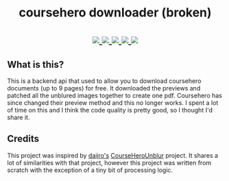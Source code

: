<h1 align="center">
    coursehero downloader (broken)
</p>

<p align="center">
    <a href="https://github.com/ryan5453/coursehero-api/stargazers">
        <img src="https://img.shields.io/github/stars/ryan5453/coursehero-api?style=social">
    </a>
    <a href="https://github.com/ryan5453/coursehero-api/blob/main/LICENSE">
        <img src="https://img.shields.io/github/license/ryan5453/coursehero-api">
    </a>
    <a href="https://python.org/">
        <img src="https://img.shields.io/badge/python-3.9-blue">
    </a>
    <a href="https://github.com/ambv/black">
        <img src="https://img.shields.io/badge/code%20style-black-black.svg">
    </a>
    <a href="https://github.com/PyCQA/isort">
        <img src="https://img.shields.io/badge/imports-isort-black.svg">
    </a>
</p>

## What is this?
This is a backend api that used to allow you to download coursehero documents (up to 9 pages) for free. It downloaded the previews and patched all the unblured images together to create one pdf. Coursehero has since changed their preview method and this no longer works. I spent a lot of time on this and I think the code quality is pretty good, so I thought I'd share it.

## Credits
This project was inspired by [daijro's](https://github.com/daijro) [CourseHeroUnblur](https://github.com/daijro/CourseHeroUnblur) project. It shares a lot of similarities with that project, however this project was written from scratch with the exception of a tiny bit of processing logic.